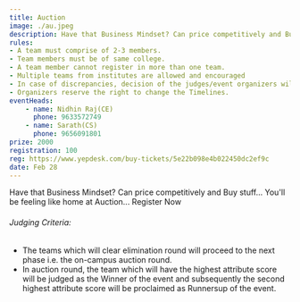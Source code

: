 ```yaml
---
title: Auction
image: ./au.jpeg
description: Have that Business Mindset? Can price competitively and Buy stuff... You'll be feeling like home at Auction.
rules: 
- A team must comprise of 2-3 members.
- Team members must be of same college.
- A team member cannot register in more than one team.
- Multiple teams from institutes are allowed and encouraged
- In case of discrepancies, decision of the judges/event organizers will be final.
- Organizers reserve the right to change the Timelines.
eventHeads:
    - name: Nidhin Raj(CE)
      phone: 9633572749
    - name: Sarath(CS)
      phone: 9656091801
prize: 2000
registration: 100
reg: https://www.yepdesk.com/buy-tickets/5e22b098e4b022450dc2ef9c
date: Feb 28
---
```

Have that Business Mindset? Can price competitively and Buy stuff... You'll be feeling like home at Auction... Register Now

###### Judging Criteria:
- The teams which will clear elimination round will proceed to the next phase i.e. the on-campus auction round.
- In auction round, the team which will have the highest attribute score will be judged as the Winner of the event and subsequently the second highest attribute score will be proclaimed as Runnersup of the event.
